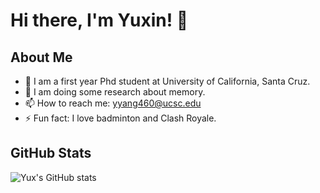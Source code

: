 # Hi there, I'm Yuxin! 👋

## About Me

- 🌱 I am a first year Phd student at University of California, Santa Cruz.
- 👀 I am doing some research about memory.
- 📫 How to reach me: yyang460@ucsc.edu
- ⚡ Fun fact: I love badminton and Clash Royale.

## GitHub Stats

![Yux's GitHub stats](https://github-readme-stats.vercel.app/api?username=yux20000304&show_icons=true&theme=radical)



